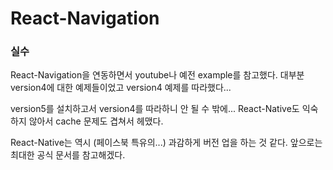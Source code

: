# React-Navigation

### 실수

React-Navigation을 연동하면서 youtube나 예전 example를 참고했다. 대부분 version4에 대한 예제들이었고 version4 예제를 따라했다...

version5를 설치하고서 version4를 따라하니 안 될 수 밖에...
React-Native도 익숙하지 않아서 cache 문제도 겹쳐서 헤맸다.

React-Native는 역시 (페이스북 특유의...) 과감하게 버전 업을 하는 것 같다. 앞으로는 최대한 공식 문서를 참고해겠다.
